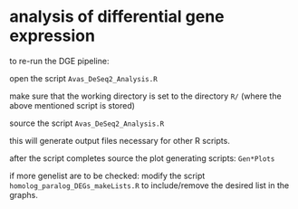 # analysis of differential gene expression #
to re-run the DGE pipeline:
 
open the script `Avas_DeSeq2_Analysis.R`

make sure that the working directory is set to the directory `R/` (where the above mentioned script is stored)

source the script `Avas_DeSeq2_Analysis.R`

this will generate output files necessary for other R scripts.

after the script completes source the plot generating scripts: `Gen*Plots`

if more genelist are to be checked: modify the script `homolog_paralog_DEGs_makeLists.R` to include/remove the desired list in the graphs.

